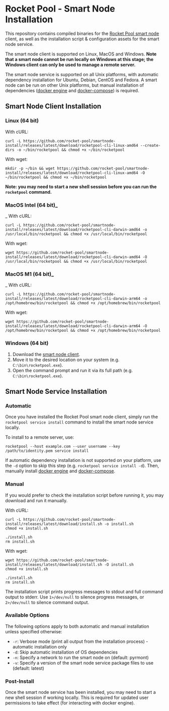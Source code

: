 # Rocket Pool - Smart Node Installation

This repository contains compiled binaries for the [Rocket Pool smart node](https://github.com/rocket-pool/smartnode) client, as well as the installation script & configuration assets for the smart node service.

The smart node client is supported on Linux, MacOS and Windows.
**Note that a smart node cannot be run locally on Windows at this stage; the Windows client can only be used to manage a remote server.**

The smart node service is supported on all Unix platforms, with automatic dependency installation for Ubuntu, Debian, CentOS and Fedora.
A smart node can be run on other Unix platforms, but manual installation of dependencies ([docker engine](https://docs.docker.com/engine/install/) and [docker-compose](https://docs.docker.com/compose/install/)) is required.



## Smart Node Client Installation


### Linux (64 bit)

With cURL:
```
curl -L https://github.com/rocket-pool/smartnode-install/releases/latest/download/rocketpool-cli-linux-amd64 --create-dirs -o ~/bin/rocketpool && chmod +x ~/bin/rocketpool
```

With wget:
```
mkdir -p ~/bin && wget https://github.com/rocket-pool/smartnode-install/releases/latest/download/rocketpool-cli-linux-amd64 -O ~/bin/rocketpool && chmod +x ~/bin/rocketpool
```

**Note: you may need to start a new shell session before you can run the `rocketpool` command.**


### MacOS Intel (64 bit)_
_
With cURL:
```
curl -L https://github.com/rocket-pool/smartnode-install/releases/latest/download/rocketpool-cli-darwin-amd64 -o /usr/local/bin/rocketpool && chmod +x /usr/local/bin/rocketpool
```

With wget:
```
wget https://github.com/rocket-pool/smartnode-install/releases/latest/download/rocketpool-cli-darwin-amd64 -O /usr/local/bin/rocketpool && chmod +x /usr/local/bin/rocketpool
```

### MacOS M1 (64 bit)_
_
With cURL:
```
curl -L https://github.com/rocket-pool/smartnode-install/releases/latest/download/rocketpool-cli-darwin-arm64 -o /opt/homebrew/bin/rocketpool && chmod +x /opt/homebrew/bin/rocketpool
```

With wget:
```
wget https://github.com/rocket-pool/smartnode-install/releases/latest/download/rocketpool-cli-darwin-arm64 -O /opt/homebrew/bin/rocketpool && chmod +x /opt/homebrew/bin/rocketpool
```


### Windows (64 bit)

1. Download the [smart node client](https://github.com/rocket-pool/smartnode-install/releases/latest/download/rocketpool-cli-windows-amd64.exe).
2. Move it to the desired location on your system (e.g. `C:\bin\rocketpool.exe`).
3. Open the command prompt and run it via its full path (e.g. `C:\bin\rocketpool.exe`).



## Smart Node Service Installation


### Automatic

Once you have installed the Rocket Pool smart node client, simply run the `rocketpool service install` command to install the smart node service locally.

To install to a remote server, use:
```
rocketpool --host example.com --user username --key /path/to/identity.pem service install
```

If automatic dependency installation is not supported on your platform, use the `-d` option to skip this step (e.g. `rocketpool service install -d`).
Then, manually install [docker engine](https://docs.docker.com/engine/install/) and [docker-compose](https://docs.docker.com/compose/install/).


### Manual

If you would prefer to check the installation script before running it, you may download and run it manually.

With cURL:
```
curl -L https://github.com/rocket-pool/smartnode-install/releases/latest/download/install.sh -o install.sh
chmod +x install.sh

./install.sh
rm install.sh
```

With wget:
```
wget https://github.com/rocket-pool/smartnode-install/releases/latest/download/install.sh -O install.sh
chmod +x install.sh

./install.sh
rm install.sh
```

The installation script prints progress messages to stdout and full command output to stderr.
Use `1>/dev/null` to silence progress messages, or `2>/dev/null` to silence command output.


### Available Options

The following options apply to both automatic and manual installation unless specified otherwise:

* `-r`: Verbose mode (print all output from the installation process) - automatic installation only
* `-d`: Skip automatic installation of OS dependencies
* `-n`: Specify a network to run the smart node on (default: pyrmont)
* `-v`: Specify a version of the smart node service package files to use (default: latest)


### Post-Install

Once the smart node service has been installed, you may need to start a new shell session if working locally.
This is required for updated user permissions to take effect (for interacting with docker engine).

